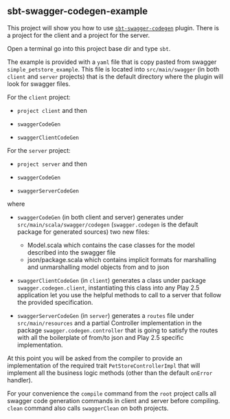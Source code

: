 sbt-swagger-codegen-example
---------------------------

This project will show you how to use [`sbt-swagger-codegen`](https://github.com/unicredit/sbt-swagger-codegen) plugin. There is a project for the client and a project for the server.

Open a terminal go into this project base dir and type `sbt`.

The example is provided with a `yaml` file that is copy pasted from swagger `simple_petstore_example`.
This file is located into `src/main/swagger` (in both `client` and `server` projects) that is the default directory where the plugin will look for swagger files.

For the `client` project:

- `project client` and then

- `swaggerCodeGen`

- `swaggerClientCodeGen`

For the `server` project:

- `project server` and then

- `swaggerCodeGen`

- `swaggerServerCodeGen`

where

- `swaggerCodeGen` (in both client and server) generates under `src/main/scala/swagger/codegen` (`swagger.codegen` is the default package for generated sources) two new files:

	- Model.scala which contains the case classes for the model described into the swagger file
	- json/package.scala which contains implicit formats for marshalling and unmarshalling model objects from and to json

- `swaggerClientCodeGen` (in `client`) generates a class under package `swagger.codegen.client`, instantiating this class into any Play 2.5 application let you use the helpful methods to call to a server that follow the provided specification.

- `swaggerServerCodeGen` (in `server`) generates a `routes` file under `src/main/resources` and a partial Controller implementation in the package `swagger.codegen.controller` that is going to satisfy the routes with all the boilerplate of from/to json and Play 2.5 specific implementation.

At this point you will be asked from the compiler to provide an implementation of the required trait `PetStoreControllerImpl` that will implement all the business logic methods (other than the default `onError` handler).

For your convenience the `compile` command from the `root` project calls all swagger code generation commands in client and server before compiling. `clean` command also calls `swaggerClean` on both projects.
